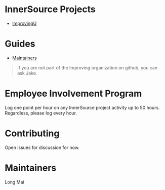 # InnerSource Projects
- [ImprovingU](https://github.com/improving/ImprovingUCourseLibrary)

# Guides
- [Maintainers](/MaintainersGuide.md)

> If you are not part of the Improving organization on github, you can ask Jake.

# Employee Involvement Program
Log one point per hour on any InnerSource project activity up to 50 hours. Regardless, please log every hour. 

# Contributing
Open issues for discussion for now.

# Maintainers
Long Mai